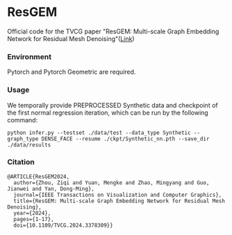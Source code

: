 # ResGEM
Official code for the TVCG paper "ResGEM: Multi-scale Graph Embedding Network for Residual Mesh Denoising"([Link](https://ieeexplore.ieee.org/document/10474148))

### Environment
Pytorch and Pytorch Geometric are required.

### Usage
We temporally provide PREPROCESSED Synthetic data and checkpoint of the first normal regression iteration, which can be run by the following command:
```
python infer.py --testset ./data/test --data_type Synthetic --graph_type DENSE_FACE --resume ./ckpt/Synthetic_nn.pth --save_dir ./data/results
```

### Citation
```
@ARTICLE{ResGEM2024,
  author={Zhou, Ziqi and Yuan, Mengke and Zhao, Mingyang and Guo, Jianwei and Yan, Dong-Ming},
  journal={IEEE Transactions on Visualization and Computer Graphics}, 
  title={ResGEM: Multi-scale Graph Embedding Network for Residual Mesh Denoising}, 
  year={2024},
  pages={1-17},
  doi={10.1109/TVCG.2024.3378309}}
```
